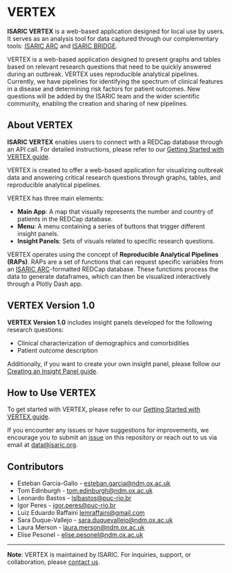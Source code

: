 # VERTEX
**ISARIC VERTEX** is a web-based application designed for local use by users. It serves as an analysis tool for data captured through our complementary tools: [ISARIC ARC](https://github.com/ISARICResearch/ARC) and [ISARIC BRIDGE](https://github.com/ISARICResearch/BRIDGE).

VERTEX is a web-based application designed to present graphs and tables based on relevant research questions that need to be quickly answered during an outbreak. VERTEX uses reproducible analytical pipelines. Currently, we have pipelines for identifying the spectrum of clinical features in a disease and determining risk factors for patient outcomes. New questions will be added by the ISARIC team and the wider scientific community, enabling the creation and sharing of new pipelines. 

## About VERTEX

**ISARIC VERTEX** enables users to connect with a REDCap database through an API call. For detailed instructions, please refer to our [Getting Started with VERTEX guide](https://isaricresearch.github.io/Training/vertex_starting.html).

VERTEX is created to offer a web-based application for visualizing outbreak data and answering critical research questions through graphs, tables, and reproducible analytical pipelines. 

VERTEX has three main elements:
  - **Main App**: A map that visually represents the number and country of patients in the REDCap database.
  - **Menu**: A menu containing a series of buttons that trigger different insight panels.
  - **Insight Panels**: Sets of visuals related to specific research questions.

VERTEX operates using the concept of **Reproducible Analytical Pipelines (RAPs)**. RAPs are a set of functions that can request specific variables from an [ISARIC ARC](https://github.com/ISARICResearch/ARC)-formatted REDCap database. These functions process the data to generate dataframes, which can then be visualized interactively through a Plotly Dash app.

## VERTEX Version 1.0

**VERTEX Version 1.0** includes insight panels developed for the following research questions:
- Clinical characterization of demographics and comorbidities
- Patient outcome description

Additionally, if you want to create your own insight panel, please follow our [Creating an Insight Panel guide](https://isaricresearch.github.io/Training/insight_panel.html).


## How to Use VERTEX

To get started with VERTEX, please refer to our [Getting Started with VERTEX guide](https://isaricresearch.github.io/Training/vertex_starting.html).

If you encounter any issues or have suggestions for improvements, we encourage you to submit an [issue](https://github.com/ISARICResearch/VERTEX/issues) on this repository or reach out to us via email at [data@isaric.org](mailto:data@isaric.org).


## Contributors

- Esteban Garcia-Gallo - [esteban.garcia@ndm.ox.ac.uk](mailto:esteban.garcia@ndm.ox.ac.uk)
- Tom Edinburgh - [tom.edinburgh@ndm.ox.ac.uk](mailto:tom.edinburgh@ndm.ox.ac.uk)
- Leonardo Bastos - [lslbastos@puc-rio.br](mailto:lslbastos@puc-rio.br)
- Igor Peres - [igor.peres@puc-rio.br](mailto:igor.peres@puc-rio.br)
- Luiz Eduardo Raffaini [lemraffaini@gmail.com](mailto:lemraffaini@gmail.com)
- Sara Duque-Vallejo - [sara.duquevallejo@ndm.ox.ac.uk](mailto:sara.duquevallejo@ndm.ox.ac.uk)
- Laura Merson - [laura.merson@ndm.ox.ac.uk](mailto:laura.merson@ndm.ox.ac.uk)
- Elise Pesonel - [elise.pesonel@ndm.ox.ac.uk](mailto:elise.pesonel@ndm.ox.ac.uk)

---

**Note**: VERTEX is maintained by ISARIC. For inquiries, support, or collaboration, please [contact us](mailto:data@isaric.org).
